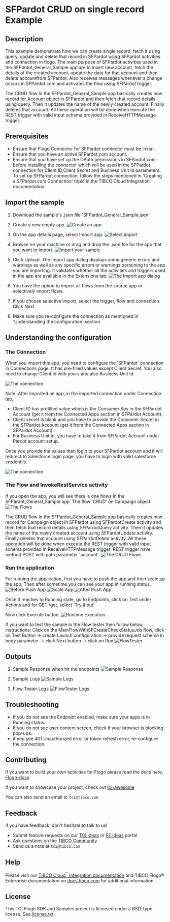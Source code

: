 # SFPardot CRUD on single record Example


## Description

This example demonstrate how we can create single record, fetch it using query, update and delete that record in SFPardot using SFPardot activities and connection in flogo.
The main purpose of SFPardot activities used in the SFPardot_General_Sample app are to insert new account, fetch the details of the created account, update the data for that account and then delete accountfrom SFPardot. Also receives messages whenever a change occurs in SFPardot.com and activates the flow using SFPardot trigger.

The CRUD flow in the SFPardot_General_Sample app basically creates new record for Account object in SFPardot and then fetch that record details using query. Then it updates the name of the newly created account. Finally deletes that account. All these operation will be done when execute the REST trigger with valid input schema provided in ReceiveHTTPMessage trigger.


## Prerequisites

* Ensure that Flogo Connector for SFPardot connector must be install.
* Ensure that you have an active SFPardot.com account.
* Ensure that you have set up the OAuth permissions in SFPardot.com before installing the connector which will be used in the SFPardot connection for Client ID,Client Secret and Business Unit Id parameters. To set up SFPardot connection, follow the steps mentioned in 'Creating a SFPardot.com Connection' topic in the TIBCO Cloud Integration documentation.

## Import the sample

1. Download the sample's .json file 'SFPardot_General_Sample.json'

2. Create a new empty app.
![Create an app](../../import-screenshots/sfpardot_screenshots/1.png)

3. On the app details page, select Import app.
![Select import](../../import-screenshots/sfpardot_screenshots/2.png)

4. Browse on your machine or drag and drop the .json file for the app that you want to import.
![Import your sample](../../import-screenshots/sfpardot_screenshots/3.png)

5. Click Upload. The Import app dialog displays some generic errors and warnings as well as any specific errors or warnings pertaining to the app you are importing. It validates whether all the activities and triggers used in the app are available in the Extensions tab.
![The Import app dialog](../../import-screenshots/sfpardot_screenshots/4.png)

6. You have the option to import all flows from the source app or selectively import flows.

7. If you choose selective import, select the trigger, flow and connection. Click Next.

8. Make sure you re-configure the connection as mentioned in 'Understanding the configuration' section

## Understanding the configuration

### The Connection
When you import this app, you need to configure the 'SFPardot' connection in Connections page. It has pre-filled values except Client Secret. You also need to change Client Id with yours and also Business Unit Id.

![The connection](../../import-screenshots/sfpardot_screenshots/ImportSFPardotConnection.png)

Note: After imported an app, in the imported connection under Connection tab,
* Client ID has prefilled value which is the Consumer Key in the SFPardot Account (get it from the Connected Apps section in SFPardot Account).
* Client secret is blank and you have to provide the Consumer Secret in the SFPardot Account (get it from the Connected Apps section in SFPardot Account).
* For Business Unit Id, you have to take it from SFPardot Account under Pardot account setup.

Once you provide the values then login to your SFPardot account and it will redirect to Salesforce login page. you have to login with valid salesforce credentils.

![The connection](../../import-screenshots/sfpardot_screenshots/SFPardotLogin.png)

### The Flow and InvokeRestService activity
If you open the app, you will see there is one flows in the SFPardot_General_Sample app. The flow 'CRUD' on Campaign object.
![The Flows](../../import-screenshots/sfpardot_screenshots/CRUDFlow.png)

The CRUD flow in the SFPardot_General_Sample app basically creates new record for Campaign object in SFPardot using SFPardotCreate activity and then fetch that record details using SFPardotQuery activity. Then it updates the name of the newly created account using SFPardotUpdate activity. Finally deletes that account using SFPardotDelete activity. All these operation will be done when execute the REST trigger with valid input schema provided in ReceiveHTTPMessage trigger. REST trigger have method POST with path parameter 'account'.
![The CRUD Flows](../../import-screenshots/sfpardot_screenshots/CRUDFlowactivities.png)



### Run the application
For running the application, first you have to push the app and then scale up the app. Then after sometime you can see your app in running status.
![Before Push App](../../import-screenshots/sfpardot_screenshots/NotDeployedState.png)
![Scale App](../../import-screenshots/sfpardot_screenshots/ScaleApp.png)
![After Push App](../../import-screenshots/sfpardot_screenshots/AfterPushAppRunningState.png)

Once it reaches to Running state, go to Endpoints, click on Test under Actions and for GET /get, select 'Try it out'

Now click Execute button.
![Runtime Execution](../../import-screenshots/sfpardot_screenshots/RESTRequest.png)

If you want to test the sample in the Flow tester then follow below instructions:
Click on the MainFlowWithSFCreateCheckStatusJob flow, click on Test Button -> create Launch configuration -> provide request schema in body parameter -> click Next button -> click on Run
![FlowTester](../../import-screenshots/sfpardot_screenshots/Flowtester.png)

## Outputs

1. Sample Response when hit the endpoints
![Sample Response](../../import-screenshots/sfpardot_screenshots/RuntimeExecution.png)

2. Sample Logs
![Sample Logs](../../import-screenshots/sfpardot_screenshots/SampleLogs.png)

3. Flow Tester Logs
![FlowTester Logs](../../import-screenshots/sfpardot_screenshots/FlowTesterLogs.png)


## Troubleshooting

* If you do not see the Endpoint enabled, make sure your apps is in Running status.
* If you do not see user content screen, check if your browser is blocking pop-ups.
* if you see 401 Unauthorized error or token refresh error, re-configure the connection.

## Contributing
If you want to build your own activities for Flogo please read the docs here, [Flogo-docs](https://tibcosoftware.github.io/flogo/)

If you want to showcase your project, check out [tci-awesome](https://github.com/TIBCOSoftware/tci-awesome)

You can also send an email to `tci@tibco.com`

## Feedback
If you have feedback, don't hesitate to talk to us!

* Submit feature requests on our [TCI Ideas](https://ideas.tibco.com/?project=TCI) or [FE Ideas](https://ideas.tibco.com/?project=FE) portal
* Ask questions on the [TIBCO Community](https://community.tibco.com/answers/product/344006)
* Send us a note at `tci@tibco.com`

## Help
Please visit our [TIBCO Cloud<sup>&trade;</sup> Integration documentation](https://integration.cloud.tibco.com/docs/) and TIBCO Flogo® Enterprise documentation on [docs.tibco.com](https://docs.tibco.com/) for additional information.

## License
This TCI Flogo SDK and Samples project is licensed under a BSD-type license. See [license.txt](license.txt).
